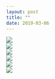 ```yaml
---
layout: post
title: ""
date: 2019-03-06
---
```



![](images/patisserie1.png)  
![](images/patisserie2.png)  
![](images/patisserie3.png)  
![](images/patisserie4.png)  
![](images/patisserie5.png)  
![](images/patisserie6.png)  
